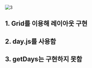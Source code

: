 
![3](https://user-images.githubusercontent.com/68357066/213190944-c0a6498a-e5fd-4500-9205-3e2a4b9135bb.png)

## 1. Grid를 이용해 레이아웃 구현
## 2. day.js를 사용함
## 3. getDays는 구현하지 못함
